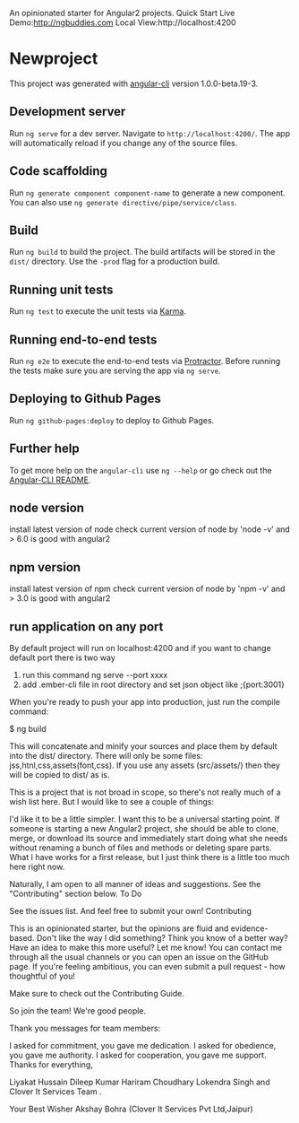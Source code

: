 An opinionated starter for Angular2 projects.
Quick Start
Live Demo:http://ngbuddies.com
Local View:http://localhost:4200

# Newproject

This project was generated with [angular-cli](https://github.com/angular/angular-cli) version 1.0.0-beta.19-3.

## Development server
Run `ng serve` for a dev server. Navigate to `http://localhost:4200/`. The app will automatically reload if you change any of the source files.

## Code scaffolding

Run `ng generate component component-name` to generate a new component. You can also use `ng generate directive/pipe/service/class`.

## Build

Run `ng build` to build the project. The build artifacts will be stored in the `dist/` directory. Use the `-prod` flag for a production build.

## Running unit tests

Run `ng test` to execute the unit tests via [Karma](https://karma-runner.github.io).

## Running end-to-end tests

Run `ng e2e` to execute the end-to-end tests via [Protractor](http://www.protractortest.org/).
Before running the tests make sure you are serving the app via `ng serve`.

## Deploying to Github Pages

Run `ng github-pages:deploy` to deploy to Github Pages.

## Further help

To get more help on the `angular-cli` use `ng --help` or go check out the [Angular-CLI README](https://github.com/angular/angular-cli/blob/master/README.md).

## node version

install latest version of node check current version of node by 'node -v' and > 6.0 is good with angular2

## npm version

install latest version of npm check current version of node by 'npm -v' and > 3.0 is good with angular2

## run application on any port

By default project will run on localhost:4200 and if you want to change default port there is two way

1) run this command ng serve --port xxxx
2) add .ember-cli file in root directory and set json object like ;{port:3001}


When you're ready to push your app into production, just run the compile command:

$ ng build

This will concatenate and minify your sources and place them by default into the dist/ directory. There will only be some files: jss,htnl,css,assets(font,css). If you use any assets (src/assets/) then they will be copied to dist/ as is.


This is a project that is not broad in scope, so there's not really much of a wish list here. But I would like to see a couple of things:

I'd like it to be a little simpler. I want this to be a universal starting point. If someone is starting a new Angular2 project, she should be able to clone, merge, or download its source and immediately start doing what she needs without renaming a bunch of files and methods or deleting spare parts. What I have works for a first release, but I just think there is a little too much here right now.

Naturally, I am open to all manner of ideas and suggestions. See the "Contributing" section below.
To Do

See the issues list. And feel free to submit your own!
Contributing

This is an opinionated starter, but the opinions are fluid and evidence-based. Don't like the way I did something? Think you know of a better way? Have an idea to make this more useful? Let me know! You can contact me through all the usual channels or you can open an issue on the GitHub page. If you're feeling ambitious, you can even submit a pull request - how thoughtful of you!

Make sure to check out the Contributing Guide.

So join the team! We're good people.

Thank you messages for team members: 

I asked for commitment, you gave me dedication. I asked for obedience, you gave me authority. I asked for cooperation, you gave me support. Thanks for everything, 

Liyakat Hussain
Dileep Kumar
Hariram Choudhary
Lokendra Singh and Clover It Services Team .


Your Best Wisher
Akshay Bohra
(Clover It Services Pvt Ltd,Jaipur)




